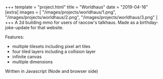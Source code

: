 +++
template = "project.html"
title = "Worldhaus"
date = "2019-04-16"
[extra]
images = [
    "/images/projects/worldhaus/1.png",
    "/images/projects/worldhaus/2.png",
    "/images/projects/worldhaus/3.png"
]
+++
A 2d building mmo for users of raocow's talkhaus. Made as a birthday-joke-update for that website.

Features:

* multiple tilesets including pixel art tiles
* four tiled layers including a collision layer
* infinite canvas
* multiple dimensions

Written in Javascript (Node and browser side)
<!-- more -->
